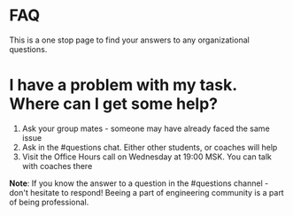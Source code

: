 # FAQ

This is a one stop page to find your answers to any organizational questions.

# I have a problem with my task. Where can I get some help?

1. Ask your group mates - someone may have already faced the same issue
1. Ask in the #questions chat. Either other students, or coaches will help
1. Visit the Office Hours call on Wednesday at 19:00 MSK. You can talk with coaches there

**Note**: If you know the answer to a question in the #questions channel - don't hesitate to respond! Beeing a part of engineering community is a part of being professional.

